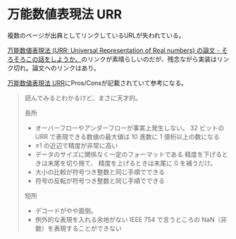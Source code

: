 # 万能数値表現法 URR

複数のページが出典としてリンクしているURLが失われている。

[万能数値表現法 (URR: Universal Representation of Real numbers) の論文 - そろそろこの話をしようか、](http://caprice.hatenablog.com/entry/2013/08/01/221449)のリンクが素晴らしいのだが、残念ながら実装はリンク切れ。論文へのリンクはあり。

[万能数値表現法 URR](https://www.pochi.cc/~sasaki/chalow/2006-07-31-3.html)にPros/Consが記載されていて参考になる。

> 読んでみるとわかるけど、まさに天才的。
>
> 長所
>
> - オーバーフローやアンダーフローが事実上発生しない。
>   32 ビットの URR で表現できる数値の最大値は 10 進数に
>   1 億桁以上の数になる
> - ±1 の近辺で精度が非常に高い
> - データのサイズに関係なく一定のフォーマットである
>   精度を下げるときは末尾を切り捨て、
>   精度を上げるときは末尾に 0 を補うだけ。
> - 大小の比較が符号つき整数と同じ手順でできる
> - 符号の反転が符号つき整数と同じ手順でできる
>
> 短所
>
> - デコードがやや面倒。
> - 例外的な表現を入れる余地がない
>   IEEE 754 で言うところの NaN（非数）を表現することができない
